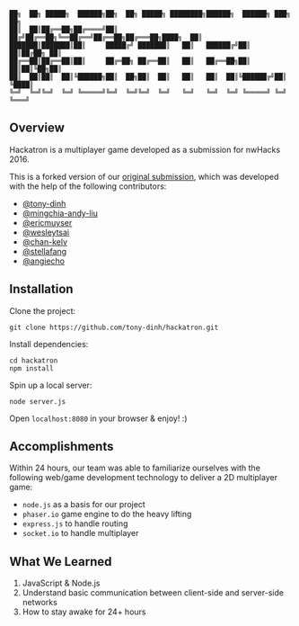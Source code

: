 ```
██╗  ██╗ █████╗  ██████╗██╗  ██╗ █████╗ ████████╗██████╗  ██████╗ ███╗   ██╗
██║  ██║██╔══██╗██╔════╝██║ ██╔╝██╔══██╗╚══██╔══╝██╔══██╗██╔═══██╗████╗  ██║
███████║███████║██║     █████╔╝ ███████║   ██║   ██████╔╝██║   ██║██╔██╗ ██║
██╔══██║██╔══██║██║     ██╔═██╗ ██╔══██║   ██║   ██╔══██╗██║   ██║██║╚██╗██║
██║  ██║██║  ██║╚██████╗██║  ██╗██║  ██║   ██║   ██║  ██║╚██████╔╝██║ ╚████║
╚═╝  ╚═╝╚═╝  ╚═╝ ╚═════╝╚═╝  ╚═╝╚═╝  ╚═╝   ╚═╝   ╚═╝  ╚═╝ ╚═════╝ ╚═╝  ╚═══╝
```
## Overview
Hackatron is a multiplayer game developed as a submission for nwHacks 2016. 

This is a forked version of our [original submission](https://github.com/nwHacks2016/hackatron), which was developed with the help of the following contributors:
- [@tony-dinh](https://github.com/tony-dinh)
- [@mingchia-andy-liu](https://github.com/mingchia-andy-liu)
- [@ericmuyser](https://github.com/ericmuyser)
- [@wesleytsai](https://github.com/wesleytsai)
- [@chan-kelv](https://github.com/chan-kelv)
- [@stellafang](https://github.com/stellafang)
- [@angiecho](https://github.com/angiecho)

## Installation
Clone the project:
```
git clone https://github.com/tony-dinh/hackatron.git
```

Install dependencies:
```
cd hackatron
npm install
```

Spin up a local server:
```
node server.js
```

Open `localhost:8080` in your browser & enjoy! :)

## Accomplishments
Within 24 hours, our team was able to familiarize ourselves with the following web/game development technology to deliver a 2D multiplayer game:
- `node.js` as a basis for our project
- `phaser.io` game engine to do the heavy lifting
- `express.js` to handle routing
- `socket.io` to handle multiplayer

## What We Learned
1. JavaScript & Node.js
2. Understand basic communication between client-side and server-side networks
3. How to stay awake for 24+ hours

